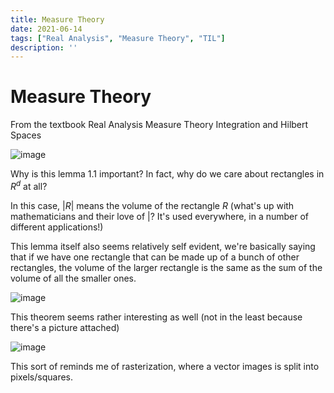 ```yaml
---
title: Measure Theory
date: 2021-06-14
tags: ["Real Analysis", "Measure Theory", "TIL"]
description: ''
---
```


# Measure Theory

From the textbook Real Analysis Measure Theory Integration and Hilbert Spaces

![image](https://user-images.githubusercontent.com/6586811/123530065-1c2f7500-d6bc-11eb-8a28-20369bf601cb.png)

Why is this lemma 1.1 important? In fact, why do we care about rectangles in $R^d$ at all?

In this case, $|R|$ means the volume of the rectangle $R$ (what's up with mathematicians and their love of $|$? It's used everywhere, in a number of different applications!)

This lemma itself also seems relatively self evident, we're basically saying that if we have one rectangle that can be made up of a bunch of other rectangles, the volume of the larger rectangle is the same as the sum of the volume of all the smaller ones.

![image](https://user-images.githubusercontent.com/6586811/123530291-25b9dc80-d6be-11eb-915f-868dc978f861.png)

This theorem seems rather interesting as well (not in the least because there's a picture attached)

![image](https://user-images.githubusercontent.com/6586811/123530293-31a59e80-d6be-11eb-9310-c875d821ef87.png)

This sort of reminds me of rasterization, where a vector images is split into pixels/squares.


